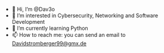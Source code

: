 - 👋 Hi, I’m @Dav3o
- 👀 I’m interested in Cybersecurity, Networking and Software Development
- 🌱 I’m currently learning Python
- 📫 How to reach me: you can send an email to Davidstromberger99@gmx.de

<!---
Dav3o/Dav3o is a ✨ special ✨ repository because its `README.md` (this file) appears on your GitHub profile.
You can click the Preview link to take a look at your changes.
--->
